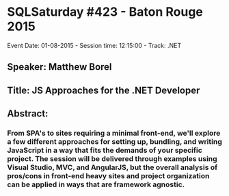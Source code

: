 # SQLSaturday #423 - Baton Rouge 2015
Event Date: 01-08-2015 - Session time: 12:15:00 - Track: .NET 
## Speaker: Matthew Borel
## Title: JS Approaches for the .NET Developer
## Abstract:
### From SPA's to sites requiring a minimal front-end, we'll explore a few different approaches for setting up, bundling, and writing JavaScript in a way that fits the demands of your specific project.  The session will be delivered through examples using Visual Studio, MVC, and AngularJS, but the overall analysis of pros/cons in front-end heavy sites and project organization can be applied in ways that are framework agnostic. 
